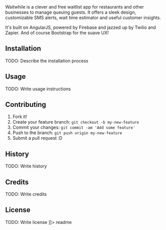 <snippet>
  <content><![CDATA[
# ${1:Waitwhile - The clever and simple waitlisting app}

Waitwhile is a clever and free waitlist app for restaurants and other businesses to manage queuing guests. It offers a sleek design, customizable SMS alerts, wait time estimator and useful customer insights.

It's built on AngularJS, powered by Firebase and jazzed up by Twilio and Zapier. And of course Bootstrap for the suave UX!

## Installation

TODO: Describe the installation process

## Usage

TODO: Write usage instructions

## Contributing

1. Fork it!
2. Create your feature branch: `git checkout -b my-new-feature`
3. Commit your changes: `git commit -am 'Add some feature'`
4. Push to the branch: `git push origin my-new-feature`
5. Submit a pull request :D

## History

TODO: Write history

## Credits

TODO: Write credits

## License

TODO: Write license
]]></content>
  <tabTrigger>readme</tabTrigger>
</snippet>
